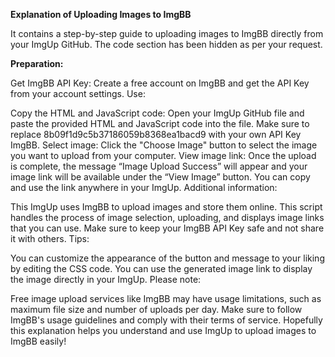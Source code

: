**Explanation of Uploading Images to ImgBB**

It contains a step-by-step guide to uploading images to ImgBB directly from your ImgUp GitHub. The code section has been hidden as per your request.

**Preparation:**

Get ImgBB API Key: Create a free account on ImgBB and get the API Key from your account settings.
Use:

Copy the HTML and JavaScript code: Open your ImgUp GitHub file and paste the provided HTML and JavaScript code into the file. Make sure to replace 8b09f1d9c5b37186059b8368ea1bacd9 with your own API Key ImgBB.
Select image: Click the "Choose Image" button to select the image you want to upload from your computer.
View image link: Once the upload is complete, the message “Image Upload Success” will appear and your image link will be available under the “View Image” button. You can copy and use the link anywhere in your ImgUp.
Additional information:

This ImgUp uses ImgBB to upload images and store them online.
This script handles the process of image selection, uploading, and displays image links that you can use.
Make sure to keep your ImgBB API Key safe and not share it with others.
Tips:

You can customize the appearance of the button and message to your liking by editing the CSS code.
You can use the generated image link to display the image directly in your ImgUp.
Please note:

Free image upload services like ImgBB may have usage limitations, such as maximum file size and number of uploads per day.
Make sure to follow ImgBB's usage guidelines and comply with their terms of service.
Hopefully this explanation helps you understand and use ImgUp to upload images to ImgBB easily!
